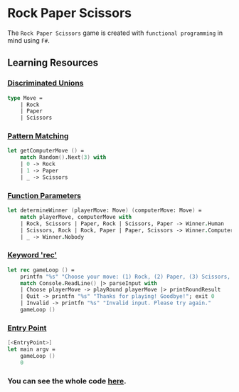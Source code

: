 # Rock Paper Scissors

The `Rock Paper Scissors` game is created with `functional programming` in mind using `F#`.

## Learning Resources

### [Discriminated Unions](https://learn.microsoft.com/en-us/dotnet/fsharp/language-reference/discriminated-unions) 
```fsharp
type Move =
    | Rock 
    | Paper 
    | Scissors
```

### [Pattern Matching](https://learn.microsoft.com/en-us/dotnet/fsharp/language-reference/pattern-matching)
```fsharp
let getComputerMove () =
    match Random().Next(3) with
    | 0 -> Rock
    | 1 -> Paper
    | _ -> Scissors
```

### [Function Parameters](https://learn.microsoft.com/en-us/dotnet/fsharp/language-reference/functions/)
```fsharp
let determineWinner (playerMove: Move) (computerMove: Move) =
    match playerMove, computerMove with
    | Rock, Scissors | Paper, Rock | Scissors, Paper -> Winner.Human
    | Scissors, Rock | Rock, Paper | Paper, Scissors -> Winner.Computer
    | _ -> Winner.Nobody
```

### [Keyword 'rec'](https://learn.microsoft.com/en-us/dotnet/fsharp/language-reference/functions/recursive-functions-the-rec-keyword)
```fsharp
let rec gameLoop () =
    printfn "%s" "Choose your move: (1) Rock, (2) Paper, (3) Scissors, or (q) to quit:"
    match Console.ReadLine() |> parseInput with
    | Choose playerMove -> playRound playerMove |> printRoundResult
    | Quit -> printfn "%s" "Thanks for playing! Goodbye!"; exit 0
    | Invalid -> printfn "%s" "Invalid input. Please try again."
    gameLoop ()
```

### [Entry Point](https://learn.microsoft.com/en-us/dotnet/fsharp/language-reference/functions/entry-point#explicit-entry-point)
```fsharp
[<EntryPoint>]
let main argv =
    gameLoop ()
    0
```

### You can see the whole code [here](https://github.com/ondrejsvorc/Rock-Paper-Scissors/blob/main/RockPaperScissors/Program.fs).
